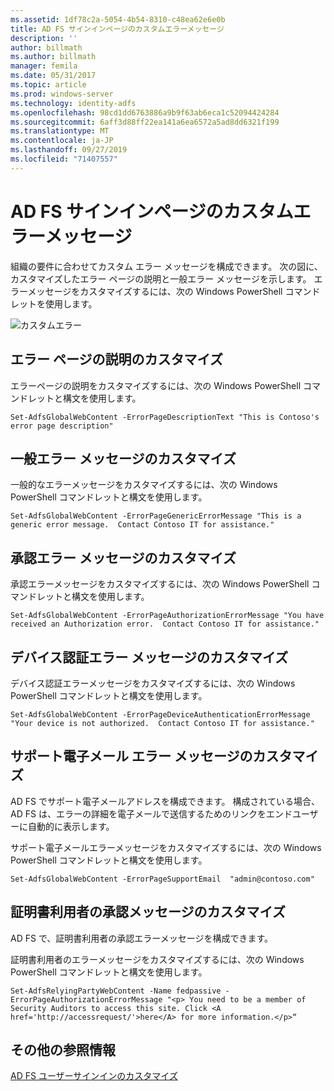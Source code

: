 ```yaml
---
ms.assetid: 1df78c2a-5054-4b54-8310-c48ea62e6e0b
title: AD FS サインインページのカスタムエラーメッセージ
description: ''
author: billmath
ms.author: billmath
manager: femila
ms.date: 05/31/2017
ms.topic: article
ms.prod: windows-server
ms.technology: identity-adfs
ms.openlocfilehash: 98cd1dd6763886a9b9f63ab6eca1c52094424284
ms.sourcegitcommit: 6aff3d88ff22ea141a6ea6572a5ad8dd6321f199
ms.translationtype: MT
ms.contentlocale: ja-JP
ms.lasthandoff: 09/27/2019
ms.locfileid: "71407557"
---
```

# <a name="custom-error-messages-for-ad-fs-sign-in-page"></a>AD FS サインインページのカスタムエラーメッセージ  


組織の要件に合わせてカスタム エラー メッセージを構成できます。 次の図に、カスタマイズしたエラー ページの説明と一般エラー メッセージを示します。 エラーメッセージをカスタマイズするには、次の Windows PowerShell コマンドレットを使用します。  
  
![カスタムエラー](media/AD-FS-user-sign-in-customization/ADFS_Blue_Custom3.png)  
  
## <a name="customize-the-error-page-description"></a>エラー ページの説明のカスタマイズ  
エラーページの説明をカスタマイズするには、次の Windows PowerShell コマンドレットと構文を使用します。  
  

`Set-AdfsGlobalWebContent -ErrorPageDescriptionText "This is Contoso's error page description" ` 

  
## <a name="customize-a-generic-error-message"></a>一般エラー メッセージのカスタマイズ  
一般的なエラーメッセージをカスタマイズするには、次の Windows PowerShell コマンドレットと構文を使用します。  
  
 
`Set-AdfsGlobalWebContent -ErrorPageGenericErrorMessage "This is a generic error message.  Contact Contoso IT for assistance." ` 

  
## <a name="customize-an-authorization-error-message"></a>承認エラー メッセージのカスタマイズ  
承認エラーメッセージをカスタマイズするには、次の Windows PowerShell コマンドレットと構文を使用します。  
  

    Set-AdfsGlobalWebContent -ErrorPageAuthorizationErrorMessage "You have received an Authorization error.  Contact Contoso IT for assistance."  

  
## <a name="customize-a-device-authentication-error-message"></a>デバイス認証エラー メッセージのカスタマイズ  
デバイス認証エラーメッセージをカスタマイズするには、次の Windows PowerShell コマンドレットと構文を使用します。  
  
 
`Set-AdfsGlobalWebContent -ErrorPageDeviceAuthenticationErrorMessage "Your device is not authorized.  Contact Contoso IT for assistance."`  
 
  
## <a name="customize-a-support-email-error-message"></a>サポート電子メール エラー メッセージのカスタマイズ  
AD FS でサポート電子メールアドレスを構成できます。 構成されている場合、AD FS は、エラーの詳細を電子メールで送信するためのリンクをエンドユーザーに自動的に表示します。  
  
サポート電子メールエラーメッセージをカスタマイズするには、次の Windows PowerShell コマンドレットと構文を使用します。  
  

    Set-AdfsGlobalWebContent -ErrorPageSupportEmail  "admin@contoso.com"  

  
## <a name="customize-a-relying-party-authorization-message"></a>証明書利用者の承認メッセージのカスタマイズ  
AD FS で、証明書利用者の承認エラーメッセージを構成できます。  
  
証明書利用者のエラーメッセージをカスタマイズするには、次の Windows PowerShell コマンドレットと構文を使用します。  

    Set-AdfsRelyingPartyWebContent -Name fedpassive -ErrorPageAuthorizationErrorMessage "<p> You need to be a member of Security Auditors to access this site. Click <A href='http://accessrequest/'>here</A> for more information.</p>“  


## <a name="additional-references"></a>その他の参照情報 
[AD FS ユーザーサインインのカスタマイズ](AD-FS-user-sign-in-customization.md)    
